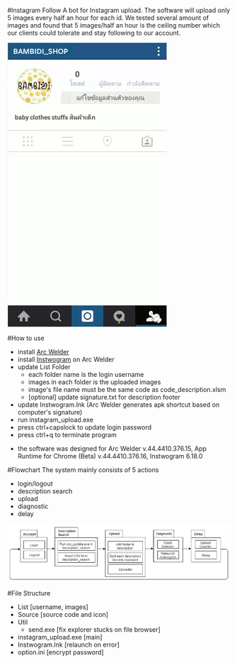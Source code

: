 #Instagram Follow
A bot for Instagram upload. The software will upload only 5 images every half an hour for each id. We tested several amount of images and found that 5 images/half an hour is the ceiling number which our clients could tolerate and stay following to our account.

![](/git_pic/instagram_upload.gif)

#How to use
- install [Arc Welder](https://developer.chrome.com/apps/getstarted_arc)
- install [Instwogram](http://forum.xda-developers.com/showthread.php?t=2683570) on Arc Welder
- update List Folder
  - each folder name is the login username
  - images in each folder is the uploaded images
  - image's file name must be the same code as code_description.xlsm
  - [optional] update signature.txt for description footer
- update Instwogram.lnk (Arc Welder generates apk shortcut based on computer's signature)
- run instagram_upload.exe
- press ctrl+capslock to update login password
- press ctrl+q to terminate program
* the software was designed for Arc Welder v.44.4410.376.15, App Runtime for Chrome (Beta) v.44.4410.376.16, Instwogram 6.18.0

#Flowchart
The system mainly consists of 5 actions
- login/logout
- description search
- upload
- diagnostic
- delay

![](/git_pic/instagram_upload_flowchart.png)

#File Structure
- List [username, images]
- Source [source code and icon]
- Util
  - send.exe [fix explorer stucks on file browser]
- instagram_upload.exe [main]
- Instwogram.lnk [relaunch on error]
- option.ini [encrypt password]